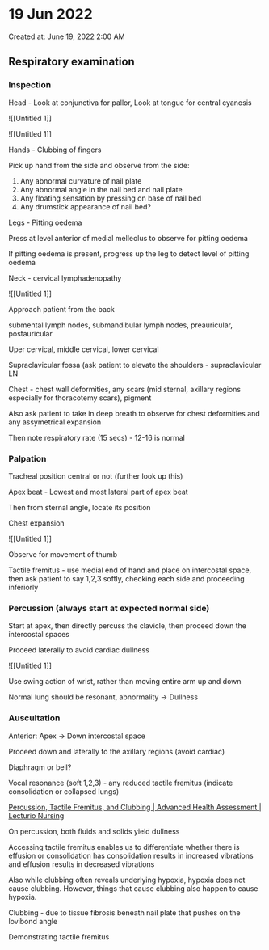 # 19 Jun 2022

Created at: June 19, 2022 2:00 AM

## Respiratory examination

### Inspection

Head - Look at conjunctiva for pallor, Look at tongue for central cyanosis

![[Untitled 1]]

![[Untitled 1]]

Hands - Clubbing of fingers

Pick up hand from the side and observe from the side:

1. Any abnormal curvature of nail plate
2. Any abnormal angle in the nail bed and nail plate
3. Any floating sensation by pressing on base of nail bed
4. Any drumstick appearance of nail bed?

Legs - Pitting oedema

Press at level anterior of medial melleolus to observe for pitting oedema

If pitting oedema is present, progress up the leg to detect level of pitting oedema

Neck - cervical lymphadenopathy

![[Untitled 1]]

Approach patient from the back

submental lymph nodes, submandibular lymph nodes, preauricular, postauricular

Uper cervical, middle cervical, lower cervical

Supraclavicular fossa (ask patient to elevate the shoulders - supraclavicular LN

Chest - chest wall deformities, any scars (mid sternal, axillary regions especially for thoracotemy scars), pigment

Also ask patient to take in deep breath to observe for chest deformities and any assymetrical expansion

Then note respiratory rate (15 secs) - 12-16 is normal

### Palpation

Tracheal position central or not (further look up this)

Apex beat - Lowest and most lateral part of apex beat

Then from sternal angle, locate its position

Chest expansion

![[Untitled 1]]

Observe for movement of thumb

Tactile fremitus - use medial end of hand and place on intercostal space, then ask patient to say 1,2,3 softly, checking each side and proceeding inferiorly

### Percussion (always start at expected normal side)

Start at apex, then directly percuss the clavicle, then proceed down the intercostal spaces

Proceed laterally to avoid cardiac dullness

![[Untitled 1]]

Use swing action of wrist, rather than moving entire arm up and down

Normal lung should be resonant, abnormality → Dullness

### Auscultation

Anterior: Apex → Down intercostal space

Proceed down and laterally to the axillary regions (avoid cardiac)

Diaphragm or bell?

Vocal resonance (soft 1,2,3) - any reduced tactile fremitus (indicate consolidation or collapsed lungs)

[Percussion, Tactile Fremitus, and Clubbing | Advanced Health Assessment | Lecturio Nursing](https://www.youtube.com/watch?v=hF4zpGTctL8)

On percussion, both fluids and solids yield dullness

Accessing tactile fremitus enables us to differentiate whether there is effusion or consolidation has consolidation results in increased vibrations and effusion results in decreased vibrations

Also while clubbing often reveals underlying hypoxia, hypoxia does not cause clubbing. However, things that cause clubbing also happen to cause hypoxia.

Clubbing - due to tissue fibrosis beneath nail plate that pushes on the lovibond angle

Demonstrating tactile fremitus